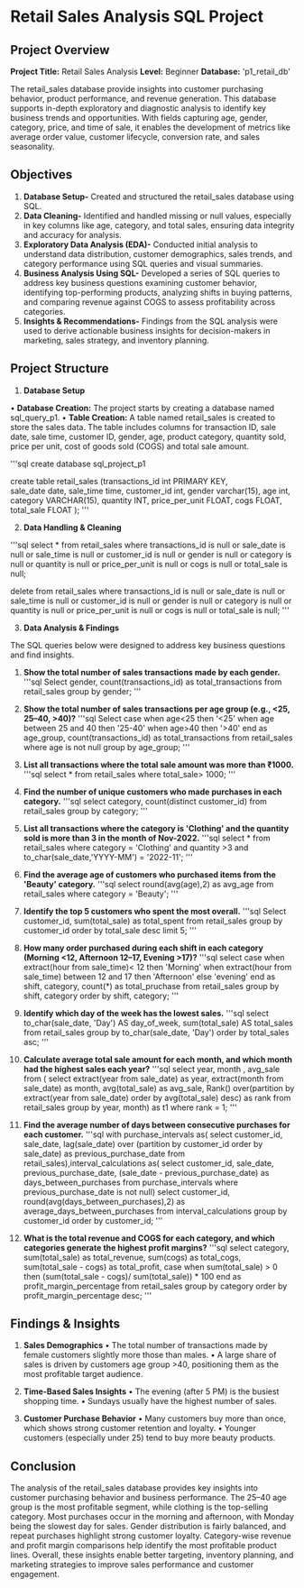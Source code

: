 #  Retail Sales Analysis SQL Project

## Project Overview

**Project Title:** Retail Sales Analysis
**Level:** Beginner
**Database:** 'p1_retail_db'

The retail_sales database provide insights into customer purchasing behavior, product performance, and revenue generation. This database supports in-depth exploratory and diagnostic analysis to identify key business trends and opportunities. With fields capturing age, gender, category, price, and time of sale, it enables the development of metrics like average order value, customer lifecycle, conversion rate, and sales seasonality.

## Objectives

1. **Database Setup-** Created and structured the retail_sales database using SQL. 
2. **Data Cleaning-** Identified and handled missing or null values, especially in key columns like age, category, and total sales, ensuring data integrity and accuracy for analysis.
3. **Exploratory Data Analysis (EDA)-** Conducted initial analysis to understand data distribution, customer demographics, sales trends, and category performance using SQL queries and visual summaries.
4. **Business Analysis Using SQL-** Developed a series of SQL queries to address key business questions examining customer behavior, identifying top-performing products, analyzing shifts in buying patterns, and comparing revenue against COGS to assess profitability across categories.
5. **Insights & Recommendations-** Findings from the SQL analysis were used to derive actionable business insights for decision-makers in marketing, sales strategy, and inventory planning.

## Project Structure

1. **Database Setup**

•	**Database Creation:** The project starts by creating a database named sql_query_p1.
•	**Table Creation:** A table named retail_sales is created to store the sales data. The table includes columns for transaction ID, sale date, sale time, customer ID, gender, age, product category, quantity sold, price per unit, cost of goods sold (COGS) and total sale amount.

'''sql
create database sql_project_p1

create table retail_sales
(transactions_id int PRIMARY KEY,	
sale_date date,
sale_time time,	
customer_id	int,
gender varchar(15),
age	int,
category VARCHAR(15),
quantity INT,
price_per_unit FLOAT,
cogs FLOAT,
total_sale FLOAT
);
'''

2. **Data Handling & Cleaning**

'''sql
select * from retail_sales
where transactions_id is null
or sale_date is null or sale_time is null or customer_id is null or gender is null 
or category is null or quantity is null or price_per_unit is null or cogs is null 
or total_sale is null;

delete  from retail_sales
where transactions_id is null
or sale_date is null or sale_time is null or customer_id is null or gender is null 
or category is null or quantity is null or price_per_unit is null or cogs is null 
or total_sale is null;
'''

3. **Data Analysis & Findings**

The SQL queries below were designed to address key business questions and find insights.

1. **Show the total number of sales transactions made by each gender.**
'''sql
Select gender, count(transactions_id) as total_transactions from retail_sales
group by gender;
'''

2. **Show the total number of sales transactions per age group (e.g., <25, 25–40, >40)?**
'''sql
Select case 
when age<25 then '<25'
when age between 25 and 40 then '25-40'
when age>40 then '>40'
end as age_group, count(transactions_id) as total_transactions from retail_sales
where age is not null
group by age_group;
'''

3. **List all transactions where the total sale amount was more than ₹1000.**
'''sql
select * from retail_sales
where total_sale> 1000;
'''

4. **Find the number of unique customers who made purchases in each category.**
'''sql
select category, count(distinct customer_id) from retail_sales
group by category;
'''

5. **List all transactions where the category is 'Clothing' and the quantity sold is more than 3 in the month of Nov-2022.**
'''sql
select * from retail_sales
where category = 'Clothing' 
and quantity >3 
and to_char(sale_date,'YYYY-MM') = '2022-11';
'''

6. **Find the average age of customers who purchased items from the 'Beauty' category.**
'''sql
select round(avg(age),2) as avg_age from retail_sales
where category = 'Beauty';
'''

7. **Identify the top 5 customers who spent the most overall.**
 '''sql
Select customer_id, sum(total_sale) as total_spent from retail_sales
group by customer_id
order by total_sale desc 
limit 5;
'''

8. **How many order purchased during each shift in each category (Morning <12, Afternoon 12–17, Evening >17)?**
'''sql
select case
when extract(hour from sale_time)< 12 then 'Morning'
when extract(hour from sale_time) between 12 and 17 then 'Afternoon'
else 'evening' end as shift,
category, count(*) as total_pruchase from retail_sales
group by shift, category
order by shift, category;
'''

9. **Identify which day of the week has the lowest sales.**
'''sql
select to_char(sale_date, 'Day') AS day_of_week,
sum(total_sale) AS total_sales from retail_sales
group by to_char(sale_date, 'Day')
order by total_sales asc;
'''

10. **Calculate average total sale amount for each month, and which month had the highest sales each year?**
'''sql
select year, month , avg_sale from (
select extract(year from sale_date) as year,
extract(month from sale_date) as month,
avg(total_sale) as avg_sale,
Rank() over(partition by  extract(year from sale_date) order by avg(total_sale) desc) as rank
from retail_sales 
group by year, month) as t1
where rank = 1;
'''

11. **Find the average number of days between consecutive purchases for each customer.**
'''sql
with purchase_intervals as( 
select 
customer_id, sale_date,
lag(sale_date) over (partition by customer_id order by sale_date) as previous_purchase_date
from retail_sales),interval_calculations as(
select 
customer_id, sale_date, previous_purchase_date,
(sale_date - previous_purchase_date) as days_between_purchases
from purchase_intervals
where previous_purchase_date is not null)
select 
customer_id, round(avg(days_between_purchases),2) as average_days_between_purchases
from interval_calculations
group by customer_id
order by customer_id;
'''

12. **What is the total revenue and COGS for each category, and which categories generate the highest profit margins?**
'''sql
select category, sum(total_sale) as total_revenue,
sum(cogs) as total_cogs, sum(total_sale - cogs) as total_profit,
case when 
sum(total_sale) > 0 then
(sum(total_sale - cogs)/ sum(total_sale)) * 100
end as profit_margin_percentage
from retail_sales
group by category
order by profit_margin_percentage desc;
'''

 
## Findings & Insights

1. **Sales Demographics**
•	The total number of transactions made by female customers slightly more those than males.
•	A large share of sales is driven by customers age group >40, positioning them as the most profitable target audience.

2. **Time-Based Sales Insights**
•	The evening (after 5 PM) is the busiest shopping time.
•	Sundays usually have the highest number of sales.

3. **Customer Purchase Behavior**
•	Many customers buy more than once, which shows strong customer retention and loyalty.
•	Younger customers (especially under 25) tend to buy more beauty products.


## Conclusion
The analysis of the retail_sales database provides key insights into customer purchasing behavior and business performance. The 25–40 age group is the most profitable segment, while clothing is the top-selling category. Most purchases occur in the morning and afternoon, with Monday being the slowest day for sales. Gender distribution is fairly balanced, and repeat purchases highlight strong customer loyalty. Category-wise revenue and profit margin comparisons help identify the most profitable product lines. Overall, these insights enable better targeting, inventory planning, and marketing strategies to improve sales performance and customer engagement.
